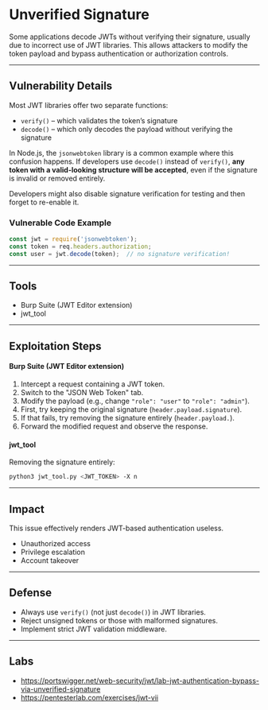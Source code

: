 # Unverified Signature

Some applications decode JWTs without verifying their signature, usually due to incorrect use of JWT libraries. This allows attackers to modify the token payload and bypass authentication or authorization controls.

---

## Vulnerability Details
Most JWT libraries offer two separate functions:
- `verify()` – which validates the token’s signature
- `decode()` – which only decodes the payload without verifying the signature

In Node.js, the `jsonwebtoken` library is a common example where this confusion happens. If developers use `decode()` instead of `verify()`, **any token with a valid-looking structure will be accepted**, even if the signature is invalid or removed entirely.

Developers might also disable signature verification for testing and then forget to re-enable it.

### Vulnerable Code Example
```javascript
const jwt = require('jsonwebtoken');
const token = req.headers.authorization;
const user = jwt.decode(token);  // no signature verification!
```

---

## Tools

- Burp Suite (JWT Editor extension)
- jwt_tool

---

## Exploitation Steps

#### Burp Suite (JWT Editor extension)
1. Intercept a request containing a JWT token.
2. Switch to the "JSON Web Token" tab.
3. Modify the payload (e.g., change `"role": "user"` to `"role": "admin"`).
4. First, try keeping the original signature (`header.payload.signature`).
5. If that fails, try removing the signature entirely (`header.payload.`).
6. Forward the modified request and observe the response.

#### jwt_tool
Removing the signature entirely:
```bash
python3 jwt_tool.py <JWT_TOKEN> -X n
```

---

## Impact

This issue effectively renders JWT-based authentication useless.
- Unauthorized access
- Privilege escalation
- Account takeover

---

## Defense

- Always use `verify()` (not just `decode()`) in JWT libraries.
- Reject unsigned tokens or those with malformed signatures.
- Implement strict JWT validation middleware.

---

## Labs
- https://portswigger.net/web-security/jwt/lab-jwt-authentication-bypass-via-unverified-signature
- https://pentesterlab.com/exercises/jwt-vii
